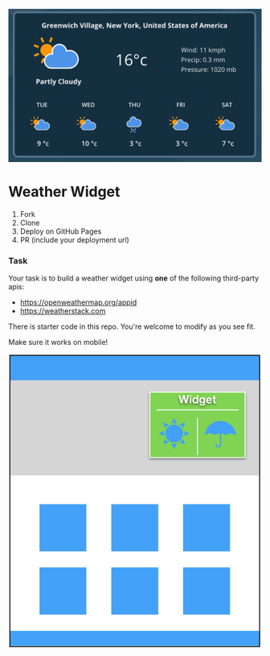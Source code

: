 ![](weather-widget.gif)

# Weather Widget

1. Fork
1. Clone
1. Deploy on GitHub Pages
1. PR (include your deployment url)

### Task

Your task is to build a weather widget using **one** of the following third-party apis:
- https://openweathermap.org/appid
- https://weatherstack.com

There is starter code in this repo. You're welcome to modify as you see fit.

Make sure it works on mobile!

![](widget-mockup.png)


